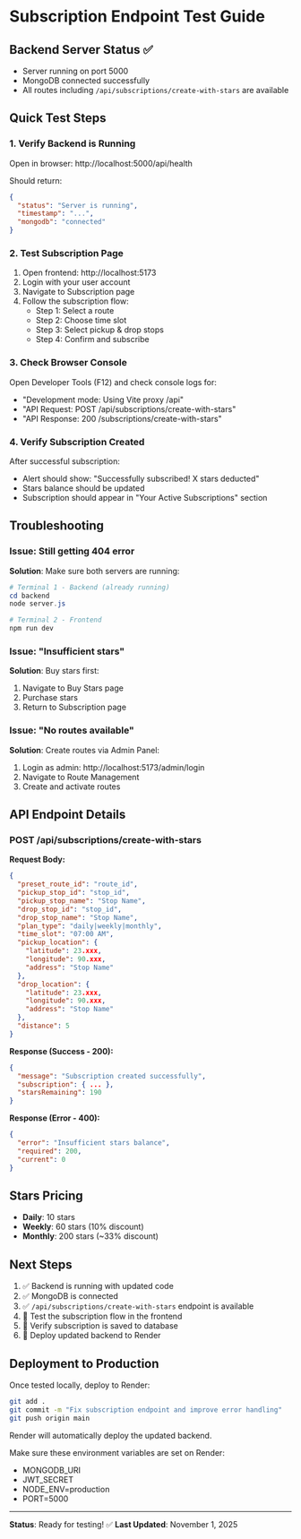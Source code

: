 # Subscription Endpoint Test Guide

## Backend Server Status ✅
- Server running on port 5000
- MongoDB connected successfully
- All routes including `/api/subscriptions/create-with-stars` are available

## Quick Test Steps

### 1. Verify Backend is Running
Open in browser: http://localhost:5000/api/health

Should return:
```json
{
  "status": "Server is running",
  "timestamp": "...",
  "mongodb": "connected"
}
```

### 2. Test Subscription Page
1. Open frontend: http://localhost:5173
2. Login with your user account
3. Navigate to Subscription page
4. Follow the subscription flow:
   - Step 1: Select a route
   - Step 2: Choose time slot
   - Step 3: Select pickup & drop stops
   - Step 4: Confirm and subscribe

### 3. Check Browser Console
Open Developer Tools (F12) and check console logs for:
- "Development mode: Using Vite proxy /api"
- "API Request: POST /api/subscriptions/create-with-stars"
- "API Response: 200 /subscriptions/create-with-stars"

### 4. Verify Subscription Created
After successful subscription:
- Alert should show: "Successfully subscribed! X stars deducted"
- Stars balance should be updated
- Subscription should appear in "Your Active Subscriptions" section

## Troubleshooting

### Issue: Still getting 404 error
**Solution**: Make sure both servers are running:
```powershell
# Terminal 1 - Backend (already running)
cd backend
node server.js

# Terminal 2 - Frontend
npm run dev
```

### Issue: "Insufficient stars"
**Solution**: Buy stars first:
1. Navigate to Buy Stars page
2. Purchase stars
3. Return to Subscription page

### Issue: "No routes available"
**Solution**: Create routes via Admin Panel:
1. Login as admin: http://localhost:5173/admin/login
2. Navigate to Route Management
3. Create and activate routes

## API Endpoint Details

### POST /api/subscriptions/create-with-stars

**Request Body:**
```json
{
  "preset_route_id": "route_id",
  "pickup_stop_id": "stop_id",
  "pickup_stop_name": "Stop Name",
  "drop_stop_id": "stop_id",
  "drop_stop_name": "Stop Name",
  "plan_type": "daily|weekly|monthly",
  "time_slot": "07:00 AM",
  "pickup_location": {
    "latitude": 23.xxx,
    "longitude": 90.xxx,
    "address": "Stop Name"
  },
  "drop_location": {
    "latitude": 23.xxx,
    "longitude": 90.xxx,
    "address": "Stop Name"
  },
  "distance": 5
}
```

**Response (Success - 200):**
```json
{
  "message": "Subscription created successfully",
  "subscription": { ... },
  "starsRemaining": 190
}
```

**Response (Error - 400):**
```json
{
  "error": "Insufficient stars balance",
  "required": 200,
  "current": 0
}
```

## Stars Pricing

- **Daily**: 10 stars
- **Weekly**: 60 stars (10% discount)
- **Monthly**: 200 stars (~33% discount)

## Next Steps

1. ✅ Backend is running with updated code
2. ✅ MongoDB is connected
3. ✅ `/api/subscriptions/create-with-stars` endpoint is available
4. 🔄 Test the subscription flow in the frontend
5. 🔄 Verify subscription is saved to database
6. 🔄 Deploy updated backend to Render

## Deployment to Production

Once tested locally, deploy to Render:

```bash
git add .
git commit -m "Fix subscription endpoint and improve error handling"
git push origin main
```

Render will automatically deploy the updated backend.

Make sure these environment variables are set on Render:
- MONGODB_URI
- JWT_SECRET
- NODE_ENV=production
- PORT=5000

---

**Status**: Ready for testing! ✅
**Last Updated**: November 1, 2025
